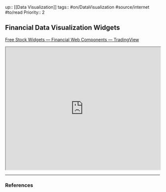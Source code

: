 up:: [[Data Visualization]]
tags:: #on/DataVisualization  #source/internet #to/read
Priority:: 2

## Financial Data Visualization Widgets

[Free Stock Widgets — Financial Web Components — TradingView](https://www.tradingview.com/widget/)

<iframe src="https://www.tradingview.com/widget/" width=100% height=400vh></iframe>




---
### References

